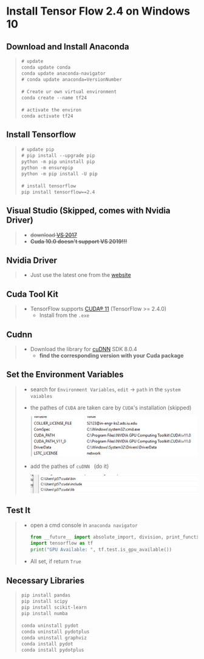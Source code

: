 # Install Tensor Flow 2.4 on Windows 10

## Download and Install Anaconda

> ```shell
> # update
> conda update conda
> conda update anaconda-navigator
> # conda update anaconda=VersionNumber
> 
> # Create ur own virtual environment
> conda create --name tf24
> 
> # activate the environ
> conda activate tf24
> ```

## Install Tensorflow

> ```shell
> # update pip
> # pip install --upgrade pip
> python -m pip uninstall pip
> python -m ensurepip
> python -m pip install -U pip
> 
> # install tensorflow
> pip install tensorflow==2.4
> ```

## Visual Studio (Skipped, comes with Nvidia Driver)

> - ~~download [VS 2017](https://www.techspot.com/downloads/6278-visual-studio.html)~~
> - ~~**Cuda 10.0 doesn't support VS 2019!!!**~~

## Nvidia Driver

> - Just use the latest one from the [website](https://www.nvidia.com/Download/index.aspx?lang=en-us#)

## Cuda Tool Kit

> - TensorFlow supports [CUDA® 11](https://developer.nvidia.com/cuda-toolkit-archive) (TensorFlow >= 2.4.0)
>   - Install from the `.exe`

## Cudnn

> - Download the library for [cuDNN](https://developer.nvidia.com/rdp/cudnn-download) SDK 8.0.4
>   - **find the corresponding version with your Cuda package**

## Set the Environment Variables

> - search for `Environment Variables`, `edit` -> `path` in the `system vaiables` 
>
> - the pathes of `CUDA` are taken care by `CUDA`'s installation (skipped)
>
>   <img src="Install Tensor Flow 2_4 on Windows 10.assets/image-20201222142048362.png" alt="image-20201222142048362" style="zoom:50%;" />
>
> - add the pathes of `cuDNN ` (do it)
>
>   <img src="Install Tensor Flow 2_4 on Windows 10.assets/image-20201222141844362.png" alt="image-20201222141844362" style="zoom:50%;" />
>
>   
>   
>

## Test It

> - open a cmd console in `anaconda navigator`
>
>    ```python
>    from __future__ import absolute_import, division, print_function, unicode_literals
>    import tensorflow as tf
>    print("GPU Available: ", tf.test.is_gpu_available())
>    ```
>
> -  All set, if return `True`

## Necessary Libraries

> ```shell
> pip install pandas
> pip install scipy
> pip install scikit-learn
> pip install numba
> 
> conda uninstall pydot
> conda uninstall pydotplus
> conda uninstall graphviz
> conda install pydot
> conda install pydotplus
> ```
>
> 

